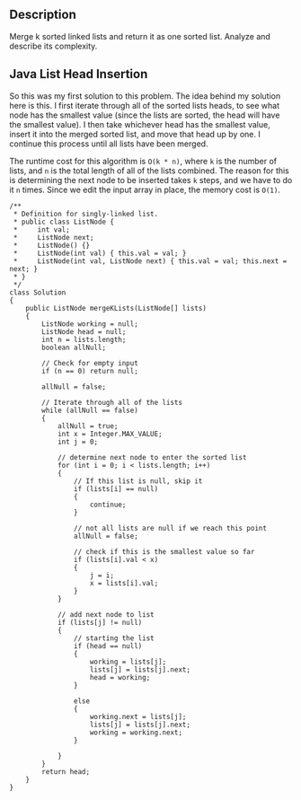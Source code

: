 ## Description

Merge k sorted linked lists and return it as one sorted list. Analyze and describe its complexity.

## Java List Head Insertion

So this was my first solution to this problem. The idea behind my solution here is this. I first iterate through all of the sorted lists heads, to see what node has the smallest value (since the lists are sorted, the head will have the smallest value). I then take whichever head has the smallest value, insert it into the merged sorted list, and move that head up by one. I continue this process until all lists have been merged.

The runtime cost for this algorithm is `O(k * n)`, where `k` is the number of lists, and `n` is the total length of all of the lists combined. The reason for this is determining the next node to be inserted takes `k` steps, and we have to do it `n` times. Since we edit the input array in place, the memory cost is `O(1)`.

```
/**
 * Definition for singly-linked list.
 * public class ListNode {
 *     int val;
 *     ListNode next;
 *     ListNode() {}
 *     ListNode(int val) { this.val = val; }
 *     ListNode(int val, ListNode next) { this.val = val; this.next = next; }
 * }
 */
class Solution 
{
    public ListNode mergeKLists(ListNode[] lists) 
    {
        ListNode working = null;
        ListNode head = null;
        int n = lists.length;
        boolean allNull;
        
        // Check for empty input
        if (n == 0) return null;
        
        allNull = false;
        
        // Iterate through all of the lists
        while (allNull == false)
        {
            allNull = true;
            int x = Integer.MAX_VALUE;
            int j = 0;
            
            // determine next node to enter the sorted list
            for (int i = 0; i < lists.length; i++)
            {
                // If this list is null, skip it
                if (lists[i] == null)
                {
                    continue;
                }
                
                // not all lists are null if we reach this point
                allNull = false;
                
                // check if this is the smallest value so far
                if (lists[i].val < x)
                {
                    j = i;
                    x = lists[i].val;
                }
            }

            // add next node to list
            if (lists[j] != null)
            {   
                // starting the list
                if (head == null)
                {
                    working = lists[j];
                    lists[j] = lists[j].next;
                    head = working;
                }
                
                else
                {
                    working.next = lists[j];
                    lists[j] = lists[j].next;
                    working = working.next;
                }

            }
        }        
        return head;
    }
}
```
